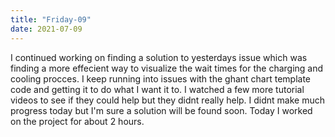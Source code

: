 ```yaml
---
title: "Friday-09"
date: 2021-07-09
---
```


I continued working on finding a solution to yesterdays issue which was finding a more effecient way to visualize the wait times for the charging and cooling procces.
I keep running into issues with the ghant chart template code and getting it to do what I want it to. I watched a few more tutorial videos to see if they could help but they
didnt really help. I didnt make much progress today but I'm sure a solution will be found soon. Today I worked on the project for about 2 hours.
